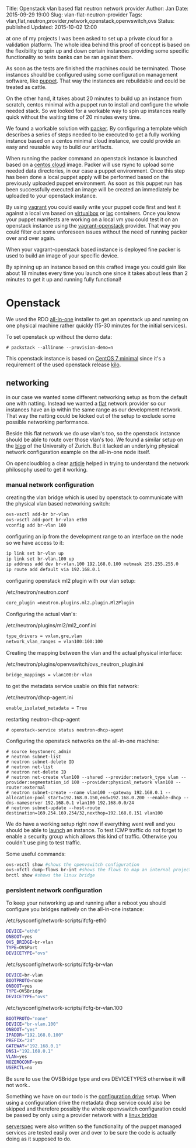 Title:       Openstack vlan based flat neutron network provider
Author:      Jan
Date: 	     2015-09-29 19:00
Slug:	     vlan-flat-neutron-provider
Tags: 	     vlan,flat,neutron,provider,network,openstack,openvswitch,ovs
Status:      published
Updated:     2015-10-02 12:00

at one of my projects I was been asked to set up a private cloud for a validation platform. The whole idea behind this proof of concept is based on the flexibility to spin up and down certain instances providing some specific functionality so tests banks can be ran against them.

As soon as the tests are finished the machines could be terminated. Those instances should be configured using some configuration management software, like [puppet](https://puppetlabs.com/puppet/puppet-open-source). That way the instances are rebuildable and could be treated as cattle.

On the other hand, it takes about 20 minutes to build up an instance from scratch, centos minimal with a puppet run to install and configure the whole needed stack. So we looked for a workable way to spin up instances really quick without the waiting time of 20 minutes every time.

We found a workable solution with [packer](https://packer.io). By configuring a template which describes a series of steps needed to be executed to get a fully working instance based on a centos minimal cloud instance, we could provide an easy and reusable way to build our artifacts.

When running the packer command an openstack instance is launched based on a [centos cloud](http://cloud.centos.org/centos/) image. Packer will use rsync to upload some needed data directories, in our case a puppet environment. Once this step has been done a local puppet apply will be performed based on the previously uploaded puppet environment. As soon as this puppet run has been successfully executed an image will be created an immediately be uploaded to your openstack instance.

By using [vagrant](https://vagrantup.com) you could easily write your puppet code first and test it against a local vm based on [virtualbox](https://virtualbox.org) or [lxc](https://github.com/fgrehm/vagrant-lxc) containers. Once you know your puppet manifests are working on a local vm you could test it on an openstack instance using the [vagrant-openstack](https://github.com/ggiamarchi/vagrant-openstack-provider) provider. That way you could filter out some unforeseen issues without the need of running packer over and over again.

When your vagrant-openstack based instance is deployed fine packer is used to build an image of your specific device.

By spinning up an instance based on this crafted image you could gain like about 18 minutes every time you launch one since it takes about less than 2 minutes to get it up and running fully functional!

# Openstack

We used the RDO [all-in-one](https://www.rdoproject.org/Quickstart) installer to get an openstack up and running on one physical machine rather quickly (15-30 minutes for the initial services).

To set openstack up without the demo data:

```
# packstack --allinone --provision-demo=n
```

This openstack instance is based on [CentOS 7 minimal](https://www.centos.org/download/) since it's a requirement of the used openstack release [kilo](https://wiki.openstack.org/wiki/ReleaseNotes/Kilo).

## networking

in our case we wanted some different networking setup as from the default one with natting. Instead we wanted a [flat](https://trickycloud.wordpress.com/2013/11/12/setting-up-a-flat-network-with-neutron/) network provider so our instances have an ip within the same range as our development network. That way the natting could be kicked out of the setup to exclude some possible networking performance.

Beside this flat network we do use vlan's too, so the openstack instance should be able to route over those vlan's too. We found a similar setup on the [blog](http://www.s3it.uzh.ch/blog/openstack-neutron-vlan/) of the University of Zurich. But it lacked an underlying physical network configuration example on the all-in-one node itself.

On opencloudblog a clear [article](http://www.opencloudblog.com/?p=460) helped in trying to understand the network philosophy used to get it working.

### manual network configuration

creating the vlan bridge which is used by openstack to communicate with the physical vlan based networking switch:

```bash
ovs-vsctl add-br br-vlan
ovs-vsctl add-port br-vlan eth0
vconfig add br-vlan 100
```

configuring an ip from the development range to an interface on the node so we have access to it:

```bash
ip link set br-vlan up
ip link set br-vlan.100 up
ip address add dev br-vlan.100 192.168.0.100 netmask 255.255.255.0
ip route add default via 192.168.0.1
```

configuring openstack ml2 plugin with our vlan setup:

/etc/neutron/neutron.conf

```bash
core_plugin =neutron.plugins.ml2.plugin.Ml2Plugin
```

Configuring the actual vlan's:

/etc/neutron/plugins/ml2/ml2_conf.ini

```bash
type_drivers = vxlan,gre,vlan
network_vlan_ranges = vlan100:100:100
```

Creating the mapping between the vlan and the actual physical interface:

/etc/neutron/plugins/openvswitch/ovs_neutron_plugin.ini
```bash
bridge_mappings = vlan100:br-vlan
```

to get the metadata service usable on this flat network:

/etc/neutron/dhcp-agent.ini
```bash
enable_isolated_metadata = True
```

restarting neutron-dhcp-agent
```
# openstack-service status neutron-dhcp-agent
```

Configuring the openstack networks on the all-in-one machine:

```
# source keystonerc_admin
# neutron subnet-list
# neutron subnet-delete ID
# neutron net-list
# neutron net-delete ID
# neutron net-create vlan100 --shared --provider:network_type vlan --provider:segmentation_id 100 --provider:physical_network vlan100 --router:external
# neutron subnet-create --name vlan100 --gateway 192.168.0.1 --allocation-pool start=192.168.0.150,end=192.168.0.200 --enable-dhcp --dns-nameserver 192.168.0.1 vlan100 192.168.0.0/24
# neutron subnet-update --host-route destination=169.254.169.254/32,nexthop=192.168.0.151 vlan100
```

We do have a working setup right now if everything went well and you should be able to [launch](https://www.rdoproject.org/Running_an_instance) an instance. To test ICMP traffic do not forget to enable a security group which allows this kind of traffic. Otherwise you couldn't use ping to test traffic.


Some useful commands:

```bash
ovs-vsctl show #shows the openvswitch configuration
ovs-ofctl dump-flows br-int #shows the flows to map an internal project tag to an actual vlan id
brctl show #shows the linux bridge
```

### persistent network configuration

To keep your networking up and running after a reboot you should configure you bridges natively on the all-in-one instance:

/etc/sysconfig/network-scripts/ifcfg-eth0

```bash
DEVICE="eth0"
ONBOOT=yes
OVS_BRIDGE=br-vlan
TYPE=OVSPort
DEVICETYPE="ovs"
```

/etc/sysconfig/network-scripts/ifcfg-br-vlan

```bash
DEVICE=br-vlan
BOOTPROTO=none
ONBOOT=yes
TYPE=OVSBridge
DEVICETYPE="ovs"
```

/etc/sysconfig/network-scripts/ifcfg-br-vlan.100

``` bash
BOOTPROTO="none"
DEVICE="br-vlan.100"
ONBOOT="yes"
IPADDR="192.168.0.100"
PREFIX="24"
GATEWAY="192.168.0.1"
DNS1="192.168.0.1"
VLAN=yes
NOZEROCONF=yes
USERCTL=no
```

Be sure to use the OVSBridge type and ovs DEVICETYPES otherwise it will not work..

Something we have on our todo is the [configuration drive](http://docs.openstack.org/user-guide/cli_config_drive.html) setup. When using a configuration drive the metadata dhcp service could also be skipped and therefore possibly the whole openvswitch configuration could be passed by only using a provider network with a [linux bridge](http://docs.openstack.org/networking-guide/deploy_scenario4b.html)

[serverspec](http://serverspec.org/) were also written so the functionality of the puppet managed services are tested easily over and over to be sure the code is actually doing as it supposed to do.
